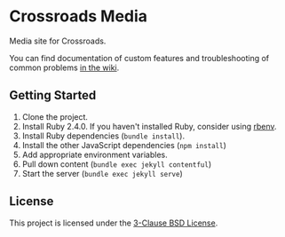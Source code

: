 Crossroads Media
==========

Media site for Crossroads.

You can find documentation of custom features and troubleshooting of common problems [in the wiki](https://github.com/crdschurch/crds-media/wiki).

Getting Started
----------

1. Clone the project.
2. Install Ruby 2.4.0. If you haven't installed Ruby, consider using [rbenv](https://github.com/rbenv/rbenv).
3. Install Ruby dependencies (`bundle install`).
4. Install the other JavaScript dependencies (`npm install`)
5. Add appropriate environment variables.
6. Pull down content (`bundle exec jekyll contentful`)
7. Start the server (`bundle exec jekyll serve`)

License
----------

This project is licensed under the [3-Clause BSD License](https://opensource.org/licenses/BSD-3-Clause).
